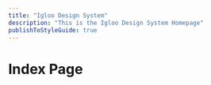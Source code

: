 ```yaml
---
title: "Igloo Design System"
description: "This is the Igloo Design System Homepage"
publishToStyleGuide: true
---
```


# Index Page